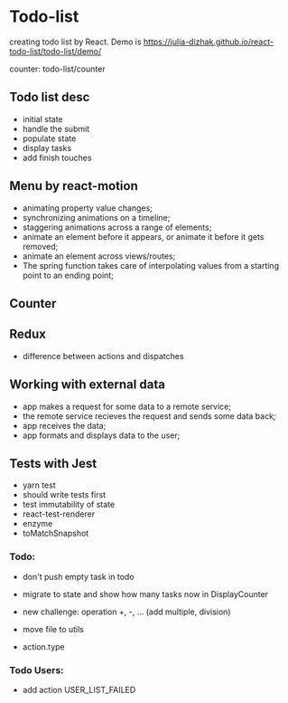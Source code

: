 # Todo-list
creating todo list by React. Demo is https://julia-dizhak.github.io/react-todo-list/todo-list/demo/

counter: todo-list/counter


## Todo list desc
* initial state
* handle the submit
* populate state
* display tasks
* add finish touches

## Menu by react-motion
* animating property value changes;
* synchronizing animations on a timeline;
* staggering animations across a range of elements;
* animate an element before it appears, or animate it before it gets removed;
* animate an element across views/routes;
* The spring function takes care of interpolating values from a starting point to an ending point;

## Counter


## Redux
* difference between actions and dispatches

## Working with external data
* app makes a request for some data to a remote service;
* the remote service recieves the request and sends some data back;
* app receives the data;
* app formats and displays data to the user;



## Tests with Jest
* yarn test
* should write tests first
* test immutability of state
* react-test-renderer
* enzyme
* toMatchSnapshot


### Todo:
* don't push empty task in todo
* migrate to state and show how many tasks now in DisplayCounter

* new challenge: operation +, -, ... (add multiple, division)
* move file to utils
* action.type


### Todo Users:
* add action USER_LIST_FAILED